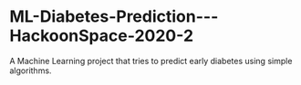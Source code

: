 # ML-Diabetes-Prediction---HackoonSpace-2020-2
A Machine Learning project that tries to predict early diabetes using simple algorithms.
